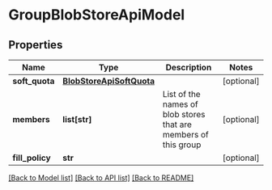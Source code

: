 # GroupBlobStoreApiModel

## Properties

| Name            | Type                                                  | Description                                                     | Notes      |
| --------------- | ----------------------------------------------------- | --------------------------------------------------------------- | ---------- |
| **soft_quota**  | [**BlobStoreApiSoftQuota**](BlobStoreApiSoftQuota.md) |                                                                 | [optional] |
| **members**     | **list[str]**                                         | List of the names of blob stores that are members of this group | [optional] |
| **fill_policy** | **str**                                               |                                                                 | [optional] |

[[Back to Model list]](../README.md#documentation-for-models) [[Back to API list]](../README.md#documentation-for-api-endpoints) [[Back to README]](../README.md)

